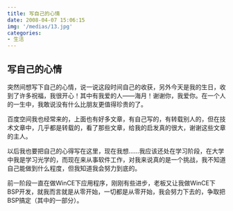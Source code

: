 ```yaml
---
title: 写自己的心情
date: 2008-04-07 15:06:15
img: '/medias/13.jpg'
categories:
- 生活
---
```


## 写自己的心情

突然间想写下自己的心情，说一说这段时间自己的收获，另外今天是我的生日，收到了许多祝福，我很开心！其中有我爱的人——海月！谢谢你，我爱你。在一个人的一生中，我敢说没有什么比朋友更值得珍贵的了。

百度空间我也经常来的，上面也有好多文章，有自己写的，有转载别人的，但在技术文章中，几乎都是转载的，看了那些文章，给我的启发真的很大，谢谢这些文章的主人。

以后我也要把自己的心得写在这里，现在我想……我应该还处在学习阶段，在大学中我是学习光学的，而现在来从事软件工作，对我来说真的是一个挑战，我不知道自己能做到什么程度，但我知道我会努力到底的。

前一阶段一直在做WinCE下应用程序，刚刚有些进步，老板又让我做WinCE下BSP开发，就我而言就是从零开始，一切都是从零开始，我会努力下去的，争取把BSP搞定（其中的一部分）。